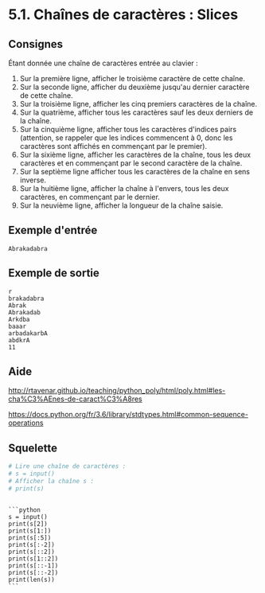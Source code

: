 # 5.1. Chaînes de caractères : Slices

## Consignes

Étant donnée une chaîne de caractères entrée au clavier :

1. Sur la première ligne, afficher le troisième caractère de cette chaîne.
2. Sur la seconde ligne, afficher du deuxième jusqu'au dernier caractère de cette chaîne.
3. Sur la troisième ligne, afficher les cinq premiers caractères de la chaîne.
4. Sur la quatrième, afficher tous les caractères sauf les deux derniers de la chaîne.
5. Sur la cinquième ligne, afficher tous les caractères d'indices pairs (attention, se rappeler que les indices commencent à 0, donc les caractères sont affichés en commençant par le premier).
6. Sur la sixième ligne, afficher les caractères de la chaîne, tous les deux caractères et en commençant par le second caractère de la chaîne.
7. Sur la septième ligne afficher tous les caractères de la chaîne en sens inverse.
8. Sur la huitième ligne, afficher la chaîne à l'envers, tous les deux caractères, en commençant par le dernier.
9. Sur la neuvième ligne, afficher la longueur de la chaîne saisie.

## Exemple d'entrée

```
Abrakadabra
```

## Exemple de sortie

```
r
brakadabra
Abrak
Abrakadab
Arkdba
baaar
arbadakarbA
abdkrA
11
```

## Aide

http://rtavenar.github.io/teaching/python_poly/html/poly.html#les-cha%C3%AEnes-de-caract%C3%A8res

https://docs.python.org/fr/3.6/library/stdtypes.html#common-sequence-operations

## Squelette

```python
# Lire une chaîne de caractères :
# s = input()
# Afficher la chaîne s :
# print(s)
```

````{dropdown} Proposition de solution

```python
s = input()
print(s[2])
print(s[1:])
print(s[:5])
print(s[:-2])
print(s[::2])
print(s[1::2])
print(s[::-1])
print(s[::-2])
print(len(s))
```
````
